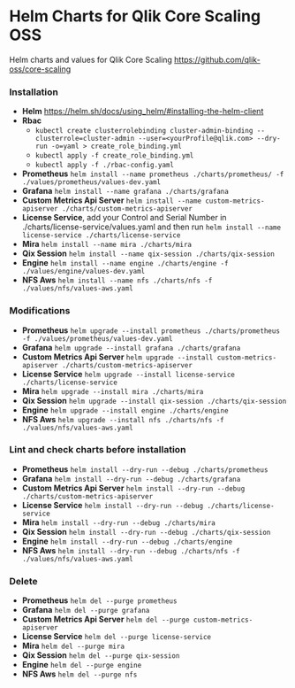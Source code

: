 # Helm Charts for Qlik Core Scaling OSS

Helm charts and values for Qlik Core Scaling
https://github.com/qlik-oss/core-scaling

### Installation
- **Helm** https://helm.sh/docs/using_helm/#installing-the-helm-client
- **Rbac** 
   - `kubectl create clusterrolebinding cluster-admin-binding --clusterrole=cluster-admin --user=<yourProfile@qlik.com> --dry-run -o=yaml > create_role_binding.yml`
   - `kubectl apply -f create_role_binding.yml`
   - `kubectl apply -f ./rbac-config.yaml`
- **Prometheus** `helm install --name prometheus ./charts/prometheus/ -f ./values/prometheus/values-dev.yaml`
- **Grafana** `helm install --name grafana ./charts/grafana`
- **Custom Metrics Api Server** `helm install --name custom-metrics-apiserver ./charts/custom-metrics-apiserver`
- **License Service**, add your Control and Serial Number in ./charts/license-service/values.yaml and then run `helm install --name license-service ./charts/license-service`
- **Mira** `helm install --name mira ./charts/mira`
- **Qix Session** `helm install --name qix-session ./charts/qix-session`
- **Engine** `helm install --name engine ./charts/engine -f ./values/engine/values-dev.yaml`
- **NFS Aws** `helm install --name nfs ./charts/nfs -f ./values/nfs/values-aws.yaml`

### Modifications
- **Prometheus** `helm upgrade --install prometheus ./charts/prometheus -f ./values/prometheus/values-dev.yaml`
- **Grafana** `helm upgrade --install grafana ./charts/grafana`
- **Custom Metrics Api Server** `helm upgrade --install custom-metrics-apiserver ./charts/custom-metrics-apiserver`
- **License Service** `helm upgrade --install license-service ./charts/license-service`
- **Mira** `helm upgrade --install mira ./charts/mira`
- **Qix Session** `helm upgrade --install qix-session ./charts/qix-session`
- **Engine** `helm upgrade --install engine ./charts/engine`
- **NFS Aws** `helm upgrade --install nfs ./charts/nfs -f ./values/nfs/values-aws.yaml`

### Lint and check charts before installation
- **Prometheus** `helm install --dry-run --debug ./charts/prometheus`
- **Grafana** `helm install --dry-run --debug ./charts/grafana`
- **Custom Metrics Api Server** `helm install --dry-run --debug ./charts/custom-metrics-apiserver`
- **License Service** `helm install --dry-run --debug ./charts/license-service`
- **Mira** `helm install --dry-run --debug ./charts/mira`
- **Qix Session** `helm install --dry-run --debug ./charts/qix-session`
- **Engine** `helm install --dry-run --debug ./charts/engine`
- **NFS Aws** `helm install --dry-run --debug ./charts/nfs -f ./values/nfs/values-aws.yaml`

### Delete
- **Prometheus** `helm del --purge prometheus`
- **Grafana** `helm del --purge grafana`
- **Custom Metrics Api Server** `helm del --purge custom-metrics-apiserver`
- **License Service** `helm del --purge license-service`
- **Mira** `helm del --purge mira`
- **Qix Session** `helm del --purge qix-session`
- **Engine** `helm del --purge engine`
- **NFS Aws** `helm del --purge nfs`